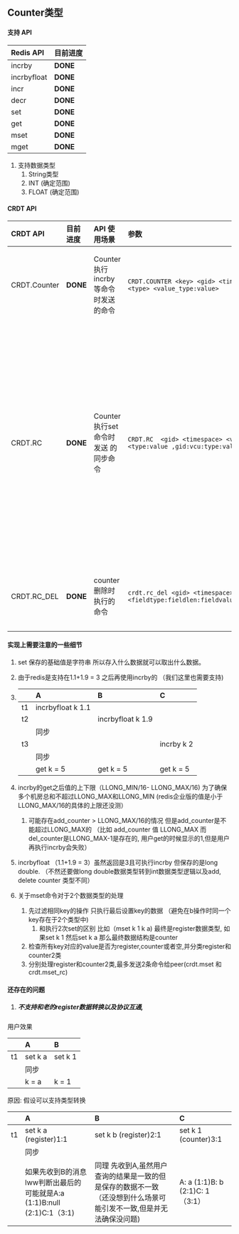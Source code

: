 ## Counter类型

#### 支持 API

| Redis API   | 目前进度 |
| :---------- | :------- |
| incrby      | **DONE** |
| incrbyfloat | **DONE** |
| incr        | **DONE** |
| decr        | **DONE** |
| set         | **DONE** |
| get         | **DONE** |
| mset        | **DONE** |
| mget        | **DONE** |

1. 支持数据类型
   1. String类型 
   2. INT (确定范围)
   3. FLOAT (确定范围)

#### CRDT API

| CRDT API     | 目前进度 | API 使用场景                         | 参数                                                         | 例子                                                         |
| :----------- | :------- | :----------------------------------- | :----------------------------------------------------------- | :----------------------------------------------------------- |
| CRDT.Counter | **DONE** | Counter执行incrby等命令时发送的命令  | `CRDT.COUNTER <key> <gid> <timespace> <vectorClock> <type> <value_type:value>` | `incrby key 1CRDT.COUNTER key 1 10000 1:1  0  1:1type是用来区分执行命令是incrbyfloat还是incrby的value里前面的1表示类型为long long后面的1表示值` |
| CRDT.RC      | **DONE** | Counter 执行set命令时发送 的同步命令 | `CRDT.RC  <gid> <timespace> <vectorClock>  [<key> <type:value ,gid:vcu:type:value_>]... `| `set k 2CRDT.RC  2  10000 2:1;1:1  key 1:2,1:2:1:1 1:2,1:2:1:1中前面的1:2表示set执行数据类型是long long 值为21:2:1:1表示的是gid为1,vcu为2的删除的counter类型是long long 值为1为什么设计上会把这2个数据写在一个里面呢？由于要兼容mset所以 key后面只有一个数据解析上去判断是否有counter而redis企业版是通过 先通过一个参数来告诉你有几个参数然后再发送 值和counter类似与 2 1:2 1:2:1:1个人认为没必要分那么多参数增加发送的字节数（由于redis协议发送一个2 就多出$1\r\n2\r\n   如果发送参数多的话就会浪费更多字节以及创建更多的robj对象)` |
| CRDT.RC_DEL  | **DONE** | counter删除时执行的命令              | `crdt.rc_del <gid> <timespace> <vectorClock>  <fieldtype:fieldlen:fieldvalue,gid:vcu:type:value>` | `del kcrdt.rc_del 1 1000 1:2;2:1  3:1:k,1:2:1:13:1:k  3表示类型是sds,1表示长度是1, k是值1:2:1:1就是要删除的counter的数据可以看CRDT.RC内的解释 `|

#### 实现上需要注意的一些细节

1. set 保存的基础值是字符串 所以存入什么数据就可以取出什么数据。

2. 由于redis是支持在1.1+1.9 = 3 之后再使用incrby的   （我们这里也需要支持)

3. |      | A                 | B                 | C          |
   | :--- | :---------------- | :---------------- | :--------- |
   | t1   | incrbyfloat k 1.1 |                   |            |
   | t2   |                   | incrbyfloat k 1.9 |            |
   |      | 同步              |                   |            |
   | t3   |                   |                   | incrby k 2 |
   |      | 同步              |                   |            |
   |      | get k = 5         | get k = 5         | get k = 5  |

4. incrby的get之后值的上下限（LLONG_MIN/16- LLONG_MAX/16)  为了确保多个机房总和不超过LLONG_MAX和LLONG_MIN   (redis企业版的值是小于LLONG_MAX/16的具体的上限还没测）

   1. 可能存在add_counter > LLONG_MAX/16的情况  但是add_counter是不能超过LLONG_MAX的    （比如 add_counter 值  LLONG_MAX   而del_counter是LLONG_MAX-1是存在的,  用户get的时候显示的1,但是用户再执行incrby会失败） 

5. incrbyfloat （1.1+1.9 = 3）虽然返回是3且可执行incrby 但保存的是long double. （不然还要做long double数据类型转到int数据类型逻辑以及add, delete counter 类型不同）

6. 关于mset命令对于2个数据类型的处理 

   1. 先过滤相同key的操作  只执行最后设置key的数据  （避免在b操作时同一个key存在于2个类型中)
      1. 和执行2次set的区别  比如（mset k 1 k a) 最终是register数据类型,  如果set k 1  然后set k a  那么最终数据结构是counter
   2. 检查所有key对应的value是否为register,counter或者空,并分类register和counter2类
   3. 分别处理register和counter2类,最多发送2条命令给peer(crdt.mset 和crdt.mset_rc)

#### 还存在的问题

1. ##### 不支持和老的register数据转换以及协议互通,

用户效果 

|      | A       | B       |
| :--- | :------ | :------ |
| t1   | set k a | set k 1 |
|      | 同步    |         |
|      | k = a   | k = 1   |

原因: 假设可以支持类型转换

|      | A                                                            | B                                                            | C                                   |
| :--- | :----------------------------------------------------------- | :----------------------------------------------------------- | :---------------------------------- |
| t1   | set k a (register)1:1                                        | set k b (register)2:1                                        | set  k 1 (counter)3:1               |
|      | 同步                                                         |                                                              |                                     |
|      | 如果先收到B的消息lww判断出最后的可能就是A:a (1:1)B:null (2:1)C:1（3:1) | 同理 先收到A,虽然用户查询的结果是一致的但是保存的数据不一致（还没想到什么场景可能引发不一致,但是并无法确保没问题) | A:  a (1:1)B:  b (2:1)C:  1 （3:1） |